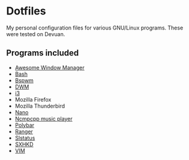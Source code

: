 # Dotfiles

My personal configuration files for various GNU/Linux programs. These were tested on Devuan.

## Programs included

* [Awesome Window Manager](https://github.com/awesomeWM/awesome)
* [Bash](https://www.gnu.org/software/bash)
* [Bspwm](https://github.com/baskerville/bspwm)
* [DWM](https://dwm.suckless.org)
* [i3](https://github.com/Airblader/i3)
* Mozilla Firefox
* Mozilla Thunderbird
* [Nano](https://www.nano-editor.org)
* [Ncmpcpp music player](https://github.com/arybczak/ncmpcpp)
* [Polybar](https://github.com/jaagr/polybar)
* [Ranger](https://github.com/ranger/ranger)
* [Slstatus](https://github.com/drkhsh/slstatus)
* [SXHKD](https://github.com/baskerville/sxhkd)
* [VIM](https://www.vim.org)

